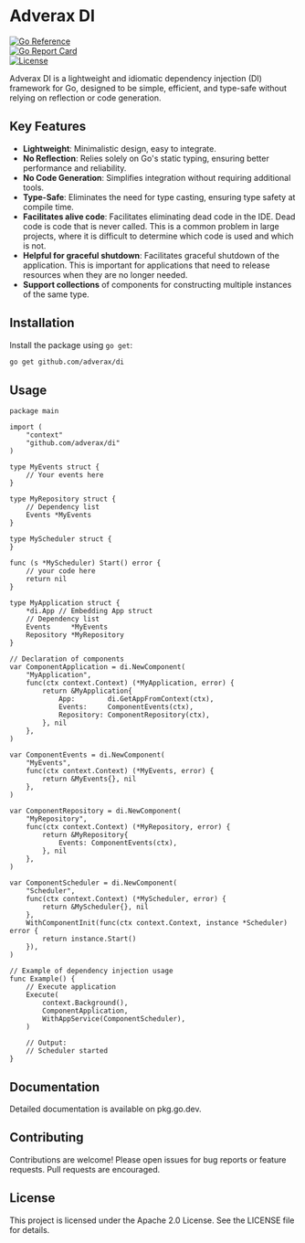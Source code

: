 # Adverax DI

[![Go Reference](https://pkg.go.dev/badge/github.com/adverax/di.svg)](https://pkg.go.dev/github.com/adverax/di)  
[![Go Report Card](https://goreportcard.com/badge/github.com/adverax/di)](https://goreportcard.com/report/github.com/adverax/di)  
[![License](https://img.shields.io/badge/license-Apache%202-blue)](LICENSE)

Adverax DI is a lightweight and idiomatic dependency injection (DI) framework for Go, designed to be simple, efficient, and type-safe without relying on reflection or code generation.

## Key Features

- **Lightweight**: Minimalistic design, easy to integrate.
- **No Reflection**: Relies solely on Go's static typing, ensuring better performance and reliability.
- **No Code Generation**: Simplifies integration without requiring additional tools.
- **Type-Safe**: Eliminates the need for type casting, ensuring type safety at compile time.
- **Facilitates alive code**: Facilitates eliminating dead code in the IDE. Dead code is code that is never called. This is a common problem in large projects, where it is difficult to determine which code is used and which is not.
- **Helpful for graceful shutdown**: Facilitates graceful shutdown of the application. This is important for applications that need to release resources when they are no longer needed.
- **Support collections** of components for constructing multiple instances of the same type.

## Installation

Install the package using `go get`:

```bash
go get github.com/adverax/di
```

## Usage
```golang
package main

import (
	"context"
    "github.com/adverax/di"
)

type MyEvents struct {
	// Your events here
}

type MyRepository struct {
	// Dependency list
	Events *MyEvents
}

type MyScheduler struct {
}

func (s *MyScheduler) Start() error {
	// your code here
	return nil
}

type MyApplication struct {
	*di.App // Embedding App struct
	// Dependency list
	Events     *MyEvents
	Repository *MyRepository
}

// Declaration of components
var ComponentApplication = di.NewComponent(
	"MyApplication",
	func(ctx context.Context) (*MyApplication, error) {
		return &MyApplication{
			App:        di.GetAppFromContext(ctx),
			Events:     ComponentEvents(ctx),
			Repository: ComponentRepository(ctx),
		}, nil
	},
)

var ComponentEvents = di.NewComponent(
	"MyEvents",
	func(ctx context.Context) (*MyEvents, error) {
		return &MyEvents{}, nil
	},
)

var ComponentRepository = di.NewComponent(
	"MyRepository",
	func(ctx context.Context) (*MyRepository, error) {
		return &MyRepository{
			Events: ComponentEvents(ctx),
		}, nil
	},
)

var ComponentScheduler = di.NewComponent(
	"Scheduler",
	func(ctx context.Context) (*MyScheduler, error) {
		return &MyScheduler{}, nil
	},
	WithComponentInit(func(ctx context.Context, instance *Scheduler) error {
		return instance.Start()
	}),
)

// Example of dependency injection usage
func Example() {
	// Execute application
	Execute(
		context.Background(),
		ComponentApplication,
		WithAppService(ComponentScheduler),
	)

	// Output:
	// Scheduler started
}
```

## Documentation
Detailed documentation is available on pkg.go.dev.

## Contributing
Contributions are welcome! Please open issues for bug reports or feature requests. Pull requests are encouraged.

## License
This project is licensed under the Apache 2.0 License. See the LICENSE file for details.
